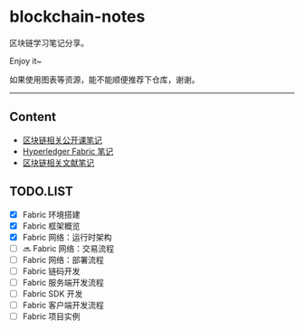 # blockchain-notes

区块链学习笔记分享。

Enjoy it~

如果使用图表等资源，能不能顺便推荐下仓库，谢谢。

---

## Content

- [区块链相关公开课笔记](./course-notes/)
- [Hyperledger Fabric 笔记](./fabric-notes/)
- [区块链相关文献笔记](./literature-notes)

## TODO.LIST

- [x] Fabric 环境搭建
- [x] Fabric 框架概览 
- [x] Fabric 网络：运行时架构
- [ ] :soon: Fabric 网络：交易流程 
- [ ] Fabric 网络：部署流程
- [ ] Fabric 链码开发
- [ ] Fabric 服务端开发流程
- [ ] Fabric SDK 开发
- [ ] Fabric 客户端开发流程
- [ ] Fabric 项目实例